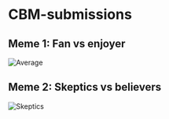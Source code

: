 # CBM-submissions

## Meme 1: Fan vs enjoyer
![Average](https://user-images.githubusercontent.com/80652657/113214552-effd8700-9279-11eb-9dc3-118b705b315d.png)

## Meme 2: Skeptics vs believers
![Skeptics](https://user-images.githubusercontent.com/80652657/113214665-16232700-927a-11eb-8440-fcd084f8de06.png)
